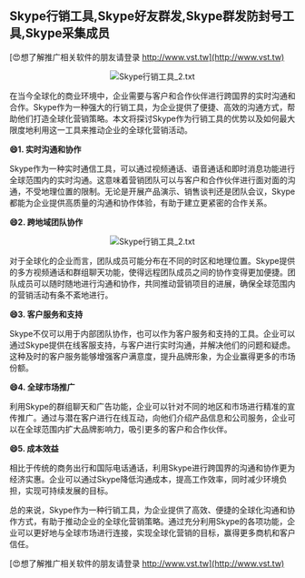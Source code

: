 ## **Skype行销工具,Skype好友群发,Skype群发防封号工具,Skype采集成员**

[😍想了解推广相关软件的朋友请登录 http://www.vst.tw](http://www.vst.tw)

 <center><img src="https://vst.tw/MP4/tuiguang/png/7.png" alt="Skype行销工具_2.txt"></center>

在当今全球化的商业环境中，企业需要与客户和合作伙伴进行跨国界的实时沟通和合作。Skype作为一种强大的行销工具，为企业提供了便捷、高效的沟通方式，帮助他们打造全球化营销策略。本文将探讨Skype作为行销工具的优势以及如何最大限度地利用这一工具来推动企业的全球化营销活动。

**😄1. 实时沟通和协作**

Skype作为一种实时通信工具，可以通过视频通话、语音通话和即时消息功能进行全球范围内的实时沟通。这意味着营销团队可以与客户和合作伙伴进行面对面的沟通，不受地理位置的限制。无论是开展产品演示、销售谈判还是团队会议，Skype都能为企业提供高质量的沟通和协作体验，有助于建立更紧密的合作关系。

**😄2. 跨地域团队协作**

 <center><img src="https://vst.tw/MP4/tuiguang/png/2.png" alt="Skype行销工具_2.txt"></center>

对于全球化的企业而言，团队成员可能分布在不同的时区和地理位置。Skype提供的多方视频通话和群组聊天功能，使得远程团队成员之间的协作变得更加便捷。团队成员可以随时随地进行沟通和协作，共同推动营销项目的进展，确保全球范围内的营销活动有条不紊地进行。

**😄3. 客户服务和支持**

Skype不仅可以用于内部团队协作，也可以作为客户服务和支持的工具。企业可以通过Skype提供在线客服支持，与客户进行实时沟通，并解决他们的问题和疑虑。这种及时的客户服务能够增强客户满意度，提升品牌形象，为企业赢得更多的市场份额。

**😄4. 全球市场推广**

利用Skype的群组聊天和广告功能，企业可以针对不同的地区和市场进行精准的宣传推广。通过与潜在客户进行在线互动，向他们介绍产品信息和公司服务，企业可以在全球范围内扩大品牌影响力，吸引更多的客户和合作伙伴。

**😄5. 成本效益**

相比于传统的商务出行和国际电话通话，利用Skype进行跨国界的沟通和协作更为经济实惠。企业可以通过Skype降低沟通成本，提高工作效率，同时减少环境负担，实现可持续发展的目标。

总的来说，Skype作为一种行销工具，为企业提供了高效、便捷的全球化沟通和协作方式，有助于推动企业的全球化营销策略。通过充分利用Skype的各项功能，企业可以更好地与全球市场进行连接，实现全球化营销的目标，赢得更多商机和客户信任。

[😍想了解推广相关软件的朋友请登录 http://www.vst.tw](http://www.vst.tw)



